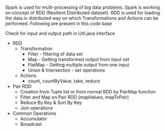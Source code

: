 Spark is used for multi-processing of big data problems. Spark is working on concept of RDD (Resilient Distributed dataset).
RDD is used for loading the data in distributed way on which Transformations and Actions can be performed. Following are present in this code base

Check for input and output path in Util.java interface

* RDD
    * Transformation
        * Filter - filtering of data set
        * Map - Getting transformed output from input set
        * FlatMap - Getting multiple output from one input
        * Union & Intersection - set operations
    * Actions
        * count, countByValue, take, reduce
* Pair RDD
    * Creation from Tuple list or from normal RDD by PairMap function  
    * Filter and Map on Pair RDD (mapValues, mapToPair)
    * Reduce By Key & Sort By Key
    * Join operations
* Common Operations
    * Accumulator
    * Broadcast         